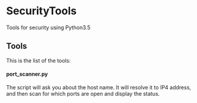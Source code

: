 # SecurityTools
Tools for security using Python3.5

## Tools ##

This is the list of the tools:

#### port_scanner.py ####
The script will ask you about the host name. It will resolve it to IP4 address, and then scan for which ports are open and display the status.
